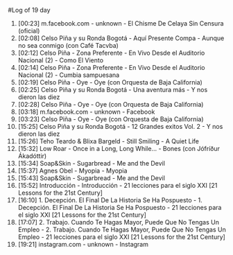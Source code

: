 #Log of 19 day

1. [00:23] m.facebook.com - unknown - El Chisme De Celaya Sin Censura (oficial)
1. [02:08] Celso Piña y su Ronda Bogotá - Aquí Presente Compa - Aunque no sea conmigo (con Café Tacvba)
1. [02:12] Celso Piña - Zona Preferente - En Vivo Desde el Auditorio Nacional (2) - Como El Viento
1. [02:14] Celso Piña - Zona Preferente - En Vivo Desde el Auditorio Nacional (2) - Cumbia sampuesana
1. [02:19] Celso Piña - Oye - Oye (con Orquesta de Baja California)
1. [02:25] Celso Piña y su Ronda Bogotá - Una aventura más - Y nos dieron las diez
1. [02:28] Celso Piña - Oye - Oye (con Orquesta de Baja California)
1. [03:18] m.facebook.com - unknown - Facebook
1. [03:23] Celso Piña - Oye - Oye (con Orquesta de Baja California)
1. [15:25] Celso Piña y su Ronda Bogotá - 12 Grandes exitos Vol. 2 - Y nos dieron las diez
1. [15:26] Teho Teardo & Blixa Bargeld - Still Smiling - A Quiet Life
1. [15:32] Low Roar - Once in a Long, Long While... - Bones (con Jófríður Ákadóttir)
1. [15:34] Soap&Skin - Sugarbread - Me and the Devil
1. [15:37] Agnes Obel - Myopia - Myopia
1. [15:43] Soap&Skin - Sugarbread - Me and the Devil
1. [15:52] Introducción - Introducción - 21 lecciones para el siglo XXI [21 Lessons for the 21st Century]
1. [16:10] 1. Decepción. El Final De La Historia Se Ha Pospuesto - 1. Decepción. El Final De La Historia Se Ha Pospuesto - 21 lecciones para el siglo XXI [21 Lessons for the 21st Century]
1. [17:07] 2. Trabajo. Cuando Te Hagas Mayor, Puede Que No Tengas Un Empleo - 2. Trabajo. Cuando Te Hagas Mayor, Puede Que No Tengas Un Empleo - 21 lecciones para el siglo XXI [21 Lessons for the 21st Century]
1. [19:21] instagram.com - unknown - Instagram
